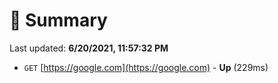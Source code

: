 # 📖 Summary
Last updated: **6/20/2021, 11:57:32 PM**

- `GET` [https://google.com](https://google.com) - **Up** (229ms)
